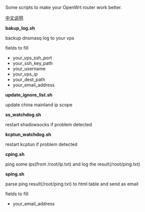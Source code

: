 Some scripts to make your OpenWrt router work better.

[中文说明](readme_zh.md)

**bakup_log.sh**

backup dnsmasq log to your vps

fields to fill
- your_vps_ssh_port
- your_ssh_key_path
- your_username
- your_vps_ip
- your_dest_path
- your_email_address

**update_ignore_list.sh**

update china mainland ip scope

**ss_watchdog.sh**

restart shadowsocks if problem detected

**kcptun_watchdog.sh**

restart kcptun if problem detected

**cping.sh**

ping some ips(from /root/ip.txt) and log the result(/root/ping.txt)

**sping.sh**

parse ping result(/root/ping.txt) to html table and send as email

fields to fill
- your_email_address
